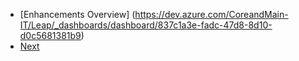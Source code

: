 - [Enhancements Overview] (https://dev.azure.com/CoreandMain-IT/Leap/_dashboards/dashboard/837c1a3e-fadc-47d8-8d10-d0c5681381b9)
- [Next](https://dev.azure.com/CoreandMain-IT/Leap/_dashboards/dashboard/65a6618a-c259-48f5-8fa0-56d040d6d542)
